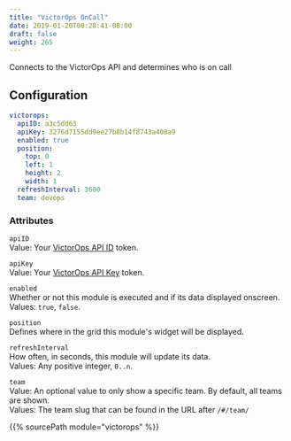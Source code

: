 ```yaml
---
title: "VictorOps OnCall"
date: 2019-01-20T00:28:41-08:00
draft: false
weight: 265
---
```


Connects to the VictorOps API and determines who is on call

## Configuration

```yaml
victorops:
  apiID: a3c5dd63
  apiKey: 3276d7155dd9ee27b8b14f8743a408a9
  enabled: true
  position:
    top: 0
    left: 1
    height: 2
    width: 1
  refreshInterval: 3600
  team: devops
```

### Attributes

`apiID` <br />
Value: Your <a href="https://help.victorops.com/knowledge-base/api/">VictorOps API ID</a> token.

`apiKey` <br />
Value: Your <a href="https://help.victorops.com/knowledge-base/api/">VictorOps API Key</a> token.

`enabled` <br />
Whether or not this module is executed and if its data displayed onscreen. <br />
Values: `true`, `false`.

`position` <br />
Defines where in the grid this module's widget will be displayed. <br />

`refreshInterval` <br />
How often, in seconds, this module will update its data. <br />
Values: Any positive integer, `0..n`.

`team` <br />
Value: An optional value to only show a specific team. By default, all teams are shown. <br />
Values: The team slug that can be found in the URL after `/#/team/`

{{% sourcePath module="victorops" %}}